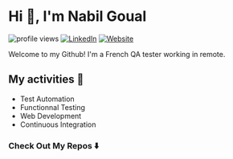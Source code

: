 # Hi 👋, I'm Nabil Goual

![profile views](https://visitor-badge.glitch.me/badge?page_id=Nabil-bali.nabil-bali&right_color=blue)
[![LinkedIn](https://img.shields.io/badge/LinkedIn-Nabil%20Goual-informational?style=flat&logo=linkedin&logoColor=white)](https://www.linkedin.com/in/nabil-goual-developpeur/)
[![Website](https://img.shields.io/badge/Website-Nabil.bali-informational?style=flat&color=success&logo=vercel&logoColor=white)](https://nabil-bali.github.io/nabil-bali/)

Welcome to my Github! I'm a French QA tester working in remote.

## My activities 🎯

- Test Automation
- Functionnal Testing
- Web Development
- Continuous Integration

### Check Out My Repos ⬇️
